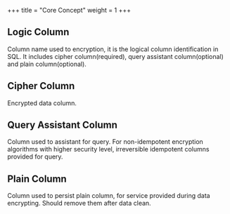 +++
title = "Core Concept"
weight = 1
+++

## Logic Column

Column name used to encryption, it is the logical column identification in SQL.
It includes cipher column(required), query assistant column(optional) and plain column(optional).

## Cipher Column

Encrypted data column.

## Query Assistant Column

Column used to assistant for query.
For non-idempotent encryption algorithms with higher security level, irreversible idempotent columns provided for query.

## Plain Column

Column used to persist plain column, for service provided during data encrypting.
Should remove them after data clean.
